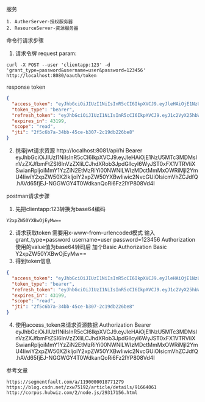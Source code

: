 服务
```jshelllanguage
1. AutherServer-授权服务器
2. ResourceServer-资源服务器
```

命令行请求步骤
1. 请求令牌
request param:
```jshelllanguage
curl -X POST --user 'clientapp:123' -d 'grant_type=password&username=user&password=123456' http://localhost:8080/oauth/token
```
response token
```json
{
  "access_token": "eyJhbGciOiJIUzI1NiIsInR5cCI6IkpXVCJ9.eyJleHAiOjE1NzU5MTc3MDMsInVzZXJfbmFtZSI6InVzZXIiLCJhdXRob3JpdGllcyI6WyJST0xFX1VTRVIiXSwianRpIjoiMmY1YzZiN2EtMzRiYi00NWNlLWIzMDctMmMxOWRiMjI2YmU4IiwiY2xpZW50X2lkIjoiY2xpZW50YXBwIiwic2NvcGUiOlsicmVhZCJdfQ.hAVd65fjEJ-NGGWGY4T0WdkanQoRi6Fz2lYP808Vd4I",
  "token_type": "bearer",
  "refresh_token": "eyJhbGciOiJIUzI1NiIsInR5cCI6IkpXVCJ9.eyJ1c2VyX25hbWUiOiJ1c2VyIiwic2NvcGUiOlsicmVhZCJdLCJhdGkiOiIyZjVjNmI3YS0zNGJiLTQ1Y2UtYjMwNy0yYzE5ZGIyMjZiZTgiLCJleHAiOjE1Nzg0NjY1MDMsImF1dGhvcml0aWVzIjpbIlJPTEVfVVNFUiJdLCJqdGkiOiIwYjIwNGMyYS1jMjQ5LTRlNTQtYTEzMy00NzBhZGIzMTQ4MDMiLCJjbGllbnRfaWQiOiJjbGllbnRhcHAifQ.qpnySqUQywYIoHdEuVlrAglT6jyY2oRK6CFMq7JCcMQ",
  "expires_in": 43199,
  "scope": "read",
  "jti": "2f5c6b7a-34bb-45ce-b307-2c19db226be8"
}
```
2. 携带jwt请求资源
http://localhost:8081/api/hi
Bearer eyJhbGciOiJIUzI1NiIsInR5cCI6IkpXVCJ9.eyJleHAiOjE1NzU5MTc3MDMsInVzZXJfbmFtZSI6InVzZXIiLCJhdXRob3JpdGllcyI6WyJST0xFX1VTRVIiXSwianRpIjoiMmY1YzZiN2EtMzRiYi00NWNlLWIzMDctMmMxOWRiMjI2YmU4IiwiY2xpZW50X2lkIjoiY2xpZW50YXBwIiwic2NvcGUiOlsicmVhZCJdfQ.hAVd65fjEJ-NGGWGY4T0WdkanQoRi6Fz2lYP808Vd4I

postman请求步骤
1. 先把clientapp:123转换为base64编码
```jshelllanguage
Y2xpZW50YXBwOjEyMw==
```
2. 请求获取token
需要用x-www-from-urlencoded模式 输入grant_type=password username=user password=123456
Authorization使用的value值为base64转码后 加个Basic
Authorization Basic Y2xpZW50YXBwOjEyMw==
3. 得到token信息
```json
{
  "access_token": "eyJhbGciOiJIUzI1NiIsInR5cCI6IkpXVCJ9.eyJleHAiOjE1NzU5MTc3MDMsInVzZXJfbmFtZSI6InVzZXIiLCJhdXRob3JpdGllcyI6WyJST0xFX1VTRVIiXSwianRpIjoiMmY1YzZiN2EtMzRiYi00NWNlLWIzMDctMmMxOWRiMjI2YmU4IiwiY2xpZW50X2lkIjoiY2xpZW50YXBwIiwic2NvcGUiOlsicmVhZCJdfQ.hAVd65fjEJ-NGGWGY4T0WdkanQoRi6Fz2lYP808Vd4I",
  "token_type": "bearer",
  "refresh_token": "eyJhbGciOiJIUzI1NiIsInR5cCI6IkpXVCJ9.eyJ1c2VyX25hbWUiOiJ1c2VyIiwic2NvcGUiOlsicmVhZCJdLCJhdGkiOiIyZjVjNmI3YS0zNGJiLTQ1Y2UtYjMwNy0yYzE5ZGIyMjZiZTgiLCJleHAiOjE1Nzg0NjY1MDMsImF1dGhvcml0aWVzIjpbIlJPTEVfVVNFUiJdLCJqdGkiOiIwYjIwNGMyYS1jMjQ5LTRlNTQtYTEzMy00NzBhZGIzMTQ4MDMiLCJjbGllbnRfaWQiOiJjbGllbnRhcHAifQ.qpnySqUQywYIoHdEuVlrAglT6jyY2oRK6CFMq7JCcMQ",
  "expires_in": 43199,
  "scope": "read",
  "jti": "2f5c6b7a-34bb-45ce-b307-2c19db226be8"
}
```
4. 使用access_token来请求资源数据
Authorization Bearer eyJhbGciOiJIUzI1NiIsInR5cCI6IkpXVCJ9.eyJleHAiOjE1NzU5MTc3MDMsInVzZXJfbmFtZSI6InVzZXIiLCJhdXRob3JpdGllcyI6WyJST0xFX1VTRVIiXSwianRpIjoiMmY1YzZiN2EtMzRiYi00NWNlLWIzMDctMmMxOWRiMjI2YmU4IiwiY2xpZW50X2lkIjoiY2xpZW50YXBwIiwic2NvcGUiOlsicmVhZCJdfQ.hAVd65fjEJ-NGGWGY4T0WdkanQoRi6Fz2lYP808Vd4I


参考文章
```jshelllanguage
https://segmentfault.com/a/1190000018771279
https://blog.csdn.net/zxw75192/article/details/91664061
http://corpus.hubwiz.com/2/node.js/29317156.html
```